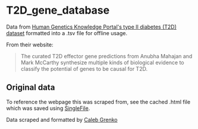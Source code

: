 # T2D_gene_database
Data from [Human Genetics Knowledge Portal's type II diabetes (T2D) dataset](https://md.hugeamp.org/method.html?trait=t2d&dataset=mccarthy) formatted into a .tsv file for offline usage.

From their website:
>The curated T2D effector gene predictions from Anubha Mahajan and Mark McCarthy synthesize multiple kinds of biological evidence to classify the potential of genes to be causal for T2D.

## Original data
To reference the webpage this was scraped from, see the cached .html file which was saved using [SingleFile](https://github.com/gildas-lormeau/SingleFile).

Data scraped and formatted by [Caleb Grenko](mailto:cal.grenko@nih.gov)
